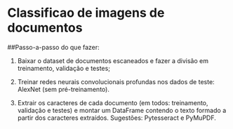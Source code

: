 # Classificao de imagens de documentos

##Passo-a-passo do que fazer:

1) Baixar o dataset de documentos escaneados e fazer a divisão em treinamento, validação e testes;

2) Treinar redes neurais convolucionais profundas nos dados de teste: AlexNet (sem pré-treinamento).

3) Extrair os caracteres de cada documento (em todos: treinamento, validação e testes) e montar um DataFrame contendo o texto formado a partir dos caracteres extraídos. Sugestões: Pytesseract e PyMuPDF.
